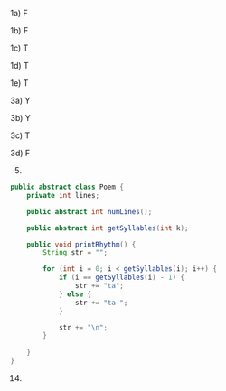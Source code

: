 1a) F

1b) F

1c) T

1d) T

1e) T

3a) Y

3b) Y

3c) T

3d) F

5)

```java
public abstract class Poem {
	private int lines;

	public abstract int numLines();

	public abstract int getSyllables(int k);

	public void printRhythm() {
		String str = "";

		for (int i = 0; i < getSyllables(i); i++) {
			if (i == getSyllables(i) - 1) {
				str += "ta";
			} else {
				str += "ta-";
			}

			str += "\n";
		}
		
	}
}


```

14)

